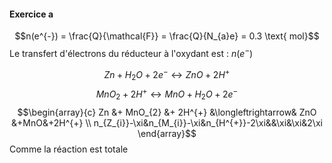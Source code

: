 #### Exercice a
$$n(e^{-}) = \frac{Q}{\mathcal{F}} = \frac{Q}{N_{a}e} = 0.3 \text{ mol}$$
Le transfert d'électrons du réducteur à l'oxydant est : $n(e^{-})$

$$Zn + H_{2}O + 2e^{-}\leftrightarrow ZnO + 2H^{+}$$
$$MnO_{2} + 2H^{+} \leftrightarrow MnO + H_{2}O + 2e^{-}$$
$$\begin{array}{c}
Zn &+ MnO_{2} &+ 2H^{+} &\longleftrightarrow& ZnO &+MnO&+2H^{+} \\
n_{Z_{i}}-\xi&n_{M_{i}}-\xi&n_{H^{+}}-2\xi&&\xi&\xi&2\xi
\end{array}$$
Comme la réaction est totale
